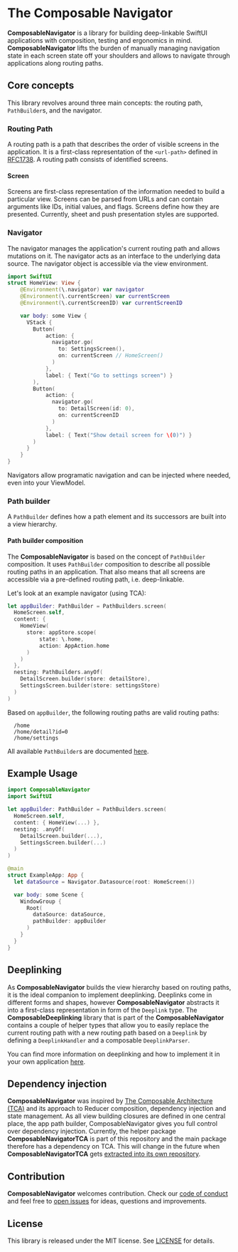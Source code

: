 # The Composable Navigator
**ComposableNavigator** is a library for building deep-linkable SwiftUI applications with composition, testing and ergonomics in mind. **ComposableNavigator** lifts the burden of manually managing navigation state in each screen state off your shoulders and allows to navigate through applications along routing paths. 

## Core concepts
This library revolves around three main concepts: the routing path, `PathBuilder`s, and the navigator. 

### **Routing Path**
A routing path is a path that describes the order of visible screens in the  application. It is a first-class representation of the `<url-path>` defined in [RFC1738](https://tools.ietf.org/html/rfc1738#section-3.1). A routing path consists of identified screens.

#### **Screen**
Screens are first-class representation of the information needed to build a particular view. Screens can be parsed from URLs and can contain arguments like IDs, initial values, and flags. Screens define how they are presented. Currently, sheet and push presentation styles are supported.

### **Navigator**
The navigator manages the application's current routing path and allows mutations on it. The navigator acts as an interface to the underlying data source. The navigator object is accessible via the view environment.

```swift
import SwiftUI
struct HomeView: View {
    @Environment(\.navigator) var navigator
    @Environment(\.currentScreen) var currentScreen
    @Environment(\.currentScreenID) var currentScreenID

    var body: some View {
      VStack {
        Button(
            action: { 
              navigator.go(
                to: SettingsScreen(), 
                on: currentScreen // HomeScreen()
              ) 
            },
            label: { Text("Go to settings screen") }
        ),
        Button(
            action: { 
              navigator.go(
                to: DetailScreen(id: 0), 
                on: currentScreenID
              ) 
            },
            label: { Text("Show detail screen for \(0)") }
        )
      }
    }
}
```

Navigators allow programatic navigation and can be injected where needed, even into your ViewModel. 

### **Path builder**
A `PathBuilder` defines how a path element and its successors are built into a view hierarchy.

#### Path builder composition
The **ComposableNavigator** is based on the concept of `PathBuilder` composition. It uses `PathBuilder` composition to describe all possible routing paths in an application. That also means that all screens are accessible via a pre-defined routing path, i.e. deep-linkable.

Let's look at an example navigator (using TCA):

```swift
let appBuilder: PathBuilder = PathBuilders.screen(
  HomeScreen.self,
  content: {
    HomeView(
      store: appStore.scope(
          state: \.home,
          action: AppAction.home
      )
    )
  },
  nesting: PathBuilders.anyOf(
    DetailScreen.builder(store: detailStore),
    SettingsScreen.builder(store: settingsStore)
  )
)
```

Based on `appBuilder`, the following routing paths are valid routing paths:
```
  /home
  /home/detail?id=0
  /home/settings
```

All available `PathBuilder`s are documented [here](https://github.com/Bahn-X/swift-composable-navigator/wiki/PathBuilders).

## Example Usage
```swift
import ComposableNavigator
import SwiftUI

let appBuilder: PathBuilder = PathBuilders.screen(
  HomeScreen.self,
  content: { HomeView(...) },
  nesting: .anyOf(
    DetailScreen.builder(...),
    SettingsScreen.builder(...)
  )
)

@main
struct ExampleApp: App {
  let dataSource = Navigator.Datasource(root: HomeScreen())

  var body: some Scene {
    WindowGroup {
      Root(
        dataSource: dataSource,
        pathBuilder: appBuilder
      )
    }
  }
}
```

## Deeplinking
As **ComposableNavigator** builds the view hierarchy based on routing paths, it is the ideal companion to implement deeplinking. Deeplinks come in different forms and shapes, however **ComposableNavigator** abstracts it into a first-class representation in form of the `Deeplink` type. The **ComposableDeeplinking** library that is part of the **ComposableNavigator** contains a couple of helper types that allow you to easily replace the current routing path with a new routing path based on a `Deeplink` by defining a `DeeplinkHandler` and a composable `DeeplinkParser`.

You can find more information on deeplinking and how to implement it in your own application [here](https://github.com/Bahn-X/swift-composable-navigator/wiki/Deeplinking).

## Dependency injection 
**ComposableNavigator** was inspired by [The Composable Architecture (TCA)](https://github.com/pointfreeco/swift-composable-architecture) and its approach to Reducer composition, dependency injection and state management. As all view building closures are defined in one central place, the app path builder, ComposableNavigator gives you full control over dependency injection. Currently, the helper package **ComposableNavigatorTCA** is part of this repository and the main package therefore has a dependency on TCA. This will change in the future when **ComposableNavigatorTCA** gets [extracted into its own repository](https://github.com/Bahn-X/swift-composable-navigator/issues/12).

## Contribution
**ComposableNavigator** welcomes contribution. Check our [code of conduct](./Documentation/CODE_OF_CONDUCT.md) and feel free to [open issues](https://github.com/Bahn-X/swift-composable-navigator/issues) for ideas, questions and improvements.

## License
This library is released under the MIT license. See [LICENSE](LICENSE) for details.
